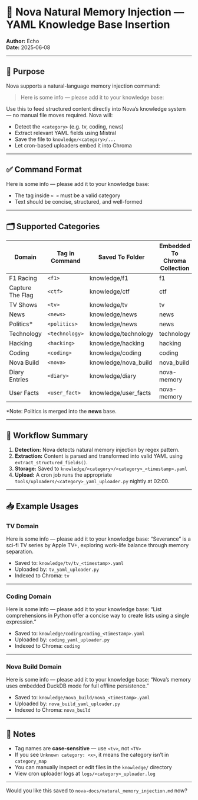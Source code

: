 # 🧠 Nova Natural Memory Injection — YAML Knowledge Base Insertion

**Author:** Echo  
**Date:** 2025‑06‑08

---

## 📌 Purpose

Nova supports a natural-language memory injection command:

> Here is some <tv> info — please add it to your <tv> knowledge base:

Use this to feed structured content directly into Nova’s knowledge system — no manual file moves required. Nova will:

- Detect the `<category>` (e.g. tv, coding, news)
- Extract relevant YAML fields using Mistral
- Save the file to `knowledge/<category>/...`
- Let cron-based uploaders embed it into Chroma

---

## ✅ Command Format

Here is some <category> info — please add it to your <category> knowledge base:
<your content here>


- The tag inside `< >` must be a valid category
- Text should be concise, structured, and well-formed

---

## 🗂 Supported Categories

| Domain            | Tag in Command | Saved To Folder     | Embedded To Chroma Collection |
|-------------------|----------------|----------------------|-------------------------------|
| F1 Racing         | `<f1>`         | knowledge/f1         | f1                            |
| Capture The Flag  | `<ctf>`        | knowledge/ctf        | ctf                           |
| TV Shows          | `<tv>`         | knowledge/tv         | tv                            |
| News              | `<news>`       | knowledge/news       | news                          |
| Politics*         | `<politics>`   | knowledge/news       | news                          |
| Technology        | `<technology>` | knowledge/technology | technology                    |
| Hacking           | `<hacking>`    | knowledge/hacking    | hacking                       |
| Coding            | `<coding>`     | knowledge/coding     | coding                        |
| Nova Build        | `<nova>`       | knowledge/nova_build | nova_build                    |
| Diary Entries     | `<diary>`      | knowledge/diary      | nova-memory                   |
| User Facts        | `<user_fact>`  | knowledge/user_facts | nova-memory                   |

*Note: Politics is merged into the **news** base.

---

## 📁 Workflow Summary

1. **Detection:** Nova detects natural memory injection by regex pattern.
2. **Extraction:** Content is parsed and transformed into valid YAML using `extract_structured_fields()`.
3. **Storage:** Saved to `knowledge/<category>/<category>_<timestamp>.yaml`
4. **Upload:** A cron job runs the appropriate `tools/uploaders/<category>_yaml_uploader.py` nightly at 02:00.

---

## 📥 Example Usages

### TV Domain

Here is some <tv> info — please add it to your <tv> knowledge base:
“Severance” is a sci-fi TV series by Apple TV+, exploring work-life balance through memory separation.


- Saved to: `knowledge/tv/tv_<timestamp>.yaml`
- Uploaded by: `tv_yaml_uploader.py`
- Indexed to Chroma: `tv`

---

### Coding Domain

Here is some <coding> info — please add it to your <coding> knowledge base:
“List comprehensions in Python offer a concise way to create lists using a single expression.”


- Saved to: `knowledge/coding/coding_<timestamp>.yaml`
- Uploaded by: `coding_yaml_uploader.py`
- Indexed to Chroma: `coding`

---

### Nova Build Domain

Here is some <nova> info — please add it to your <nova> knowledge base:
“Nova’s memory uses embedded DuckDB mode for full offline persistence.”


- Saved to: `knowledge/nova_build/nova_<timestamp>.yaml`
- Uploaded by: `nova_build_yaml_uploader.py`
- Indexed to Chroma: `nova_build`

---

## 🧾 Notes

- Tag names are **case-sensitive** — use `<tv>`, not `<TV>`
- If you see `Unknown category: <x>`, it means the category isn’t in `category_map`
- You can manually inspect or edit files in the `knowledge/` directory
- View cron uploader logs at `logs/<category>_uploader.log`

---

Would you like this saved to `nova-docs/natural_memory_injection.md` now?
